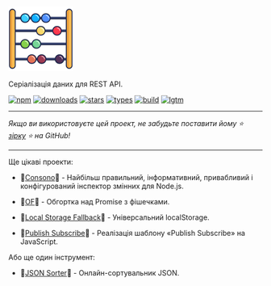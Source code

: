 ![Vicis](../_media/128.png?raw=true#center "Vicis")

Серіалізація даних для REST API.

[![npm](https://badgen.net/npm/v/vicis?&icon=npm&label=npm&color=DD3636)](https://www.npmjs.com/package/vicis)
[![downloads](https://badgen.net/npm/dt/vicis?&icon=terminal&label=downloads&color=009688)](https://www.npmjs.com/package/vicis)
[![stars](https://badgen.net/github/stars/r37r0m0d3l/vicis?&icon=github&label=stars&color=ffcc33)](https://github.com/r37r0m0d3l/vicis)
[![types](https://badgen.net/npm/types/vicis?&icon=typescript&label=types&color=1E90FF)](https://github.com/r37r0m0d3l/vicis/blob/master/dist/vicis.d.ts)
[![build](https://badgen.net/travis/r37r0m0d3l/vicis?&icon=travis&label=build)](https://travis-ci.org/r37r0m0d3l/vicis)
[![lgtm](https://badgen.net/lgtm/grade/g/r37r0m0d3l/vicis?&icon=lgtm&label=lgtm:js/ts&color=00C853)](https://lgtm.com/projects/g/r37r0m0d3l/vicis/alerts/)

---

*Якщо ви використовуєте цей проект, не забудьте поставити йому ⭐
[зірку](https://github.com/r37r0m0d3l/vicis) ⭐ на GitHub!*

---

Ще цікаві проекти:

-   🔎[Consono](https://consono.js.org)🔎 -
Найбільш правильний, інформативний, привабливий і конфігурований інспектор змінних для Node.js.

-   🌠[OF](https://of.js.org)🌠 -
Обгортка над Promise з фішечками.

-   🔩[Local Storage Fallback](https://github.com/r37r0m0d3l/fallback-local-storage)🔩 -
Універсальний localStorage.

-   🔄[Publish Subscribe](https://publish-subscribe.js.org)🔄 -
Реалізація шаблону «Publish Subscribe» на JavaScript.

Або ще один інструмент:

-   🧾[JSON Sorter](https://r37r0m0d3l.github.io/json_sort)🧾 -
Онлайн-сортувальник JSON.
